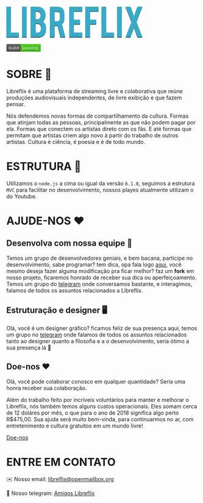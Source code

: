 ![Logo da libreflix](assets/img/libreflix.png)


<svg xmlns="http://www.w3.org/2000/svg" width="90" height="20"><linearGradient id="a" x2="0" y2="100%"><stop offset="0" stop-color="#bbb" stop-opacity=".1"/><stop offset="1" stop-opacity=".1"/></linearGradient><rect rx="3" width="90" height="20" fill="#555"/><rect rx="3" x="37" width="53" height="20" fill="#4c1"/><path fill="#4c1" d="M37 0h4v20h-4z"/><rect rx="3" width="90" height="20" fill="url(#a)"/><g fill="#fff" text-anchor="middle" font-family="DejaVu Sans,Verdana,Geneva,sans-serif" font-size="11"><text x="19.5" y="15" fill="#010101" fill-opacity=".3">build</text><text x="19.5" y="14">build</text><text x="62.5" y="15" fill="#010101" fill-opacity=".3">passing</text><text x="62.5" y="14">passing</text></g></svg>


# SOBRE 📜 
 Libreflix é uma plataforma de streaming livre e colaborativa que reúne produções audiovisuais independentes, de livre exibição e que fazem pensar.

Nós defendemos novas formas de compartilhamento da cultura. Formas que atinjam todas as pessoas, principalmente as que não podem pagar por ela. Formas que conectem os artistas direto com os fãs. E até formas que permitam que artistas criem algo novo à partir do trabalho de outros artistas. Cultura é ciência, é poesia e é de todo mundo.

# ESTRUTURA 🔧
Utilizamos o `node.js` a cima ou igual da versão `6.1.0`, seguimos a estrutura `MVC` para facilitar no desenvolvimento, nossos playes atualmente utilizam o do Youtube.

# AJUDE-NOS ❤️

## Desenvolva com nossa equipe 🤖
Temos um grupo de desenvolvedores geniais, e bem bacana, participe no desenvolvimento, sabe programar? tem dica, opa fala logo [aqui](https://notabug.org/libreflix/libreflix/issues), você mesmo deseja fazer alguma modificação pra ficar melhor? faz um __fork__ em nosso projeto, ficaremos honrado de receber sua dica ou aperfeiçoamento. Temos um grupo do [telegram](https://t.me/libreflix_org) onde conversamos bastante, e interagimos, falamos de todos os assuntos relacionados a Libreflix.

## Estruturação e designer 🖥
Olá, você é um designer gráfico? ficamos feliz de sua presença aqui, temos um grupo no [telegram](https://t.me/libreflix_org) onde falamos de todos os assuntos relacionados tanto ao designer quanto a filosofia e a o desenvolvimento, seria ótimo a sua presença lá 💙

## Doe-nos ❤️
Olá, você pode colaborar conosco em qualquer quantidade? Seria uma honra receber sua colaboração.

Além do trabalho feito por incríveis voluntários para manter e melhorar o Libreflix, nós também temos alguns custos operacionais. Eles somam cerca de 12 doláres por mês, o que para o ano de 2018 significa algo perto R$475,00. Sua ajuda será muito bem-vinda, para continuarmos no ar, com entretenimento e cultura gratuitos em um mundo livre! 

[Doe-nos](https://acredito.me/libreflix2018)

# ENTRE EM CONTATO
✉️ Nosso email: [libreflix@openmailbox.org](mailto:libreflix@openmailbox.org) 

🚀 Nosso telegram: [Amigos Libreflix](https://t.me/libreflix_org)